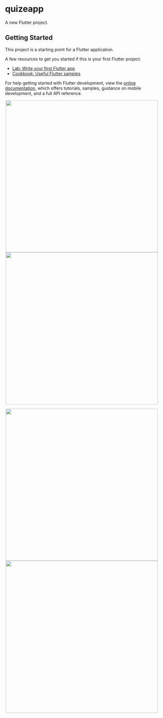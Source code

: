 # quizeapp

A new Flutter project.

## Getting Started

This project is a starting point for a Flutter application.

A few resources to get you started if this is your first Flutter project:

- [Lab: Write your first Flutter app](https://docs.flutter.dev/get-started/codelab)
- [Cookbook: Useful Flutter samples](https://docs.flutter.dev/cookbook)

For help getting started with Flutter development, view the
[online documentation](https://docs.flutter.dev/), which offers tutorials,
samples, guidance on mobile development, and a full API reference.
<p align="center"><img src="https://github.com/Asem130/QuizApp/assets/97855100/13b6df7d-a779-4d44-b26a-79ba41fd60f6" width="500" >
  <img src="https://github.com/Asem130/QuizApp/assets/97855100/13b6df7d-a779-4d44-b26a-79ba41fd60f6" width="500" >
</p>
<p align="center"><img src="https://github.com/Asem130/QuizApp/assets/97855100/13b6df7d-a779-4d44-b26a-79ba41fd60f6" width="500" >
  <img src="https://github.com/Asem130/QuizApp/assets/97855100/13b6df7d-a779-4d44-b26a-79ba41fd60f6" width="500" >
</p>
